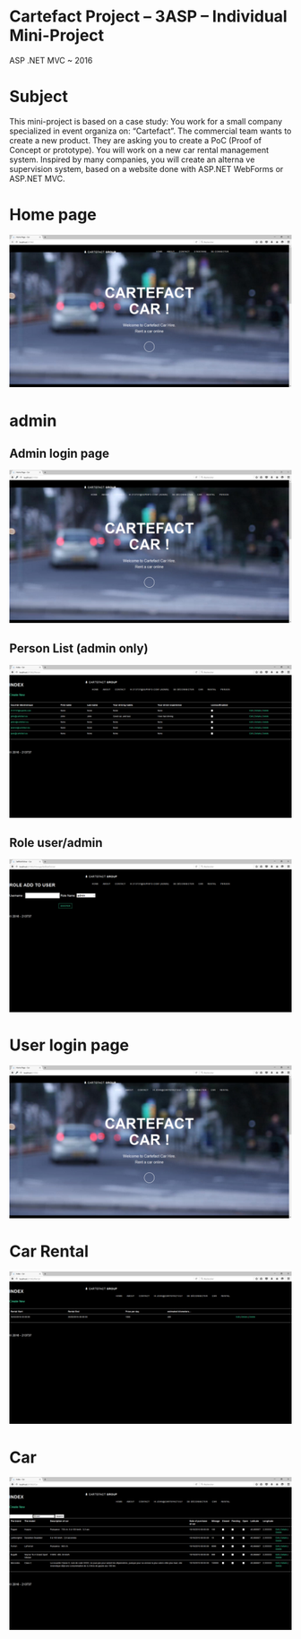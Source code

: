 Cartefact Project – 3ASP – Individual Mini-Project
======

ASP .NET MVC ~ 2016

#  Subject 

This mini-project is based on a case study:
You work for a small company specialized in event organiza on: “Cartefact”. The commercial team wants
to create a new product. They are asking you to create a PoC (Proof of Concept or prototype).
You will work on a new car rental management system. Inspired by many companies, you will create an
alterna ve supervision system, based on a website done with ASP.NET WebForms or ASP.NET MVC.

# Home page

![Home](/Screenshot/home.PNG?raw=true "Home")


# admin

## Admin login page

![login admin](/Screenshot/login_admin.PNG?raw=true "Login admin")

## Person List (admin only)

![Person List](/Screenshot/Person_admin.PNG?raw=true "Person List")

## Role user/admin

![Role](/Screenshot/role.PNG?raw=true "role")

# User login page 

![login user](/Screenshot/login_user.PNG?raw=true "Login user")


#  Car Rental 

![Rental](/Screenshot/rental.PNG?raw=true "Rental")

# Car

![Car List](/Screenshot/Car.PNG?raw=true "Car List")


